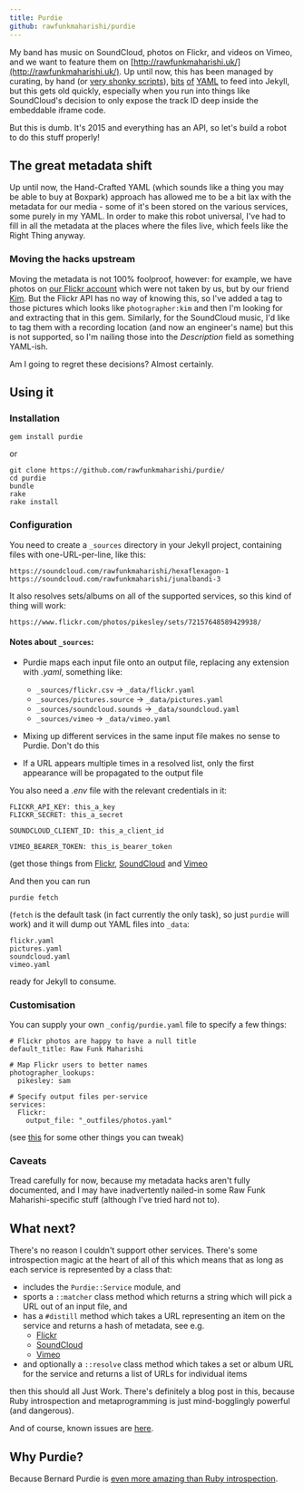 ```yaml
---
title: Purdie
github: rawfunkmaharishi/purdie
---
```

My band has music on SoundCloud, photos on Flickr, and videos on Vimeo, and we want to feature them on [http://rawfunkmaharishi.uk/](http://rawfunkmaharishi.uk/). Up until now, this has been managed by curating, by hand (or [very shonky scripts](https://github.com/rawfunkmaharishi/rawfunkmaharishi.github.io/blob/master/flickriser.rb)), [bits](https://github.com/rawfunkmaharishi/rawfunkmaharishi.github.io/blob/master/_data/soundcloud.yml) [of](https://github.com/rawfunkmaharishi/rawfunkmaharishi.github.io/blob/master/_data/flickr.yml) [YAML](https://github.com/rawfunkmaharishi/rawfunkmaharishi.github.io/blob/master/_data/vimeo.yml) to feed into Jekyll, but this gets old quickly, especially when you run into things like SoundCloud's decision to only expose the track ID deep inside the embeddable iframe code.

But this is dumb. It's 2015 and everything has an API, so let's build a robot to do this stuff properly!

## The great metadata shift

Up until now, the Hand-Crafted YAML (which sounds like a thing you may be able to buy at Boxpark) approach has allowed me to be a bit lax with the metadata for our media - some of it's been stored on the various services, some purely in my YAML. In order to make this robot universal, I've had to fill in all the metadata at the places where the files live, which feels like the Right Thing anyway.

### Moving the hacks upstream

Moving the metadata is not 100% foolproof, however: for example, we have photos on [our Flickr account](https://www.flickr.com/photos/rawfunkmaharishi/) which were not taken by us, but by our friend [Kim](http://www.kimberlycabbott.com/). But the Flickr API has no way of knowing this, so I've added a tag to those pictures which looks like `photographer:kim` and then I'm looking for and extracting that in this gem. Similarly, for the SoundCloud music, I'd like to tag them with a recording location (and now an engineer's name) but this is not supported, so I'm nailing those into the _Description_ field as something YAML-ish.

Am I going to regret these decisions? Almost certainly.

## Using it

### Installation

    gem install purdie

or

    git clone https://github.com/rawfunkmaharishi/purdie/
    cd purdie
    bundle
    rake
    rake install

### Configuration

You need to create a `_sources` directory in your Jekyll project, containing files with one-URL-per-line, like this:

    https://soundcloud.com/rawfunkmaharishi/hexaflexagon-1
    https://soundcloud.com/rawfunkmaharishi/junalbandi-3

It also resolves sets/albums on all of the supported services, so this kind of thing will work:

    https://www.flickr.com/photos/pikesley/sets/72157648589429938/

#### Notes about `_sources`:

* Purdie maps each input file onto an output file, replacing any extension with _.yaml_, something like:
  * `_sources/flickr.csv` -> `_data/flickr.yaml`
  * `_sources/pictures.source` -> `_data/pictures.yaml`
  * `_sources/soundcloud.sounds` -> `_data/soundcloud.yaml`
  * `_sources/vimeo` -> `_data/vimeo.yaml`

* Mixing up different services in the same input file makes no sense to Purdie. Don't do this
* If a URL appears multiple times in a resolved list, only the first appearance will be propagated to the output file

You also need a *.env* file with the relevant credentials in it:

    FLICKR_API_KEY: this_a_key
    FLICKR_SECRET: this_a_secret

    SOUNDCLOUD_CLIENT_ID: this_a_client_id

    VIMEO_BEARER_TOKEN: this_is_bearer_token

(get those things from [Flickr](https://www.flickr.com/services/apps/create/apply), [SoundCloud](http://soundcloud.com/you/apps/new) and [Vimeo](https://developer.vimeo.com/apps/new)

And then you can run

    purdie fetch

(`fetch` is the default task (in fact currently the only task), so just `purdie` will work) and it will dump out YAML files into `_data`:

    flickr.yaml
    pictures.yaml
    soundcloud.yaml
    vimeo.yaml

ready for Jekyll to consume.

### Customisation

You can supply your own `_config/purdie.yaml` file to specify a few things:

    # Flickr photos are happy to have a null title
    default_title: Raw Funk Maharishi

    # Map Flickr users to better names
    photographer_lookups:
      pikesley: sam

    # Specify output files per-service
    services:
      Flickr:
        output_file: "_outfiles/photos.yaml"

(see [this](https://github.com/rawfunkmaharishi/purdie/blob/master/_config/defaults.yaml) for some other things you can tweak)

### Caveats

Tread carefully for now, because my metadata hacks aren't fully documented, and I may have inadvertently nailed-in some Raw Funk Maharishi-specific stuff (although I've tried hard not to).

## What next?

There's no reason I couldn't support other services. There's some introspection magic at the heart of all of this which means that as long as each service is represented by a class that:

* includes the `Purdie::Service` module, and
* sports a `::matcher` class method which returns a string which will pick a URL out of an input file, and
* has a `#distill` method which takes a URL representing an item on the service and returns a hash of metadata, see e.g.
  * [Flickr](https://github.com/rawfunkmaharishi/purdie/blob/master/lib/purdie/services/flickr.rb)
  * [SoundCloud](https://github.com/rawfunkmaharishi/purdie/blob/master/lib/purdie/services/soundcloud.rb)
  * [Vimeo](https://github.com/rawfunkmaharishi/purdie/blob/master/lib/purdie/services/vimeo.rb)
* and optionally a `::resolve` class method which takes a set or album URL for the service and returns a list of URLs for individual items

then this should all Just Work. There's definitely a blog post in this, because Ruby introspection and metaprogramming is just mind-bogglingly powerful (and dangerous).

And of course, known issues are [here](https://github.com/rawfunkmaharishi/purdie/issues).

## Why Purdie?

Because Bernard Purdie is [even more amazing than Ruby introspection](https://www.youtube.com/watch?v=E9E0WxLbqVA&list=PLuPLM2FI60-OIgFTc9YCrGgH5XWGT6znV&index=6).
